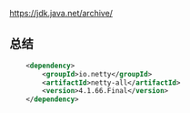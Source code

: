 
https://jdk.java.net/archive/

## 总结

```xml
    <dependency>
        <groupId>io.netty</groupId>
        <artifactId>netty-all</artifactId>
        <version>4.1.66.Final</version>
    </dependency>
```





